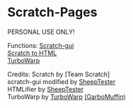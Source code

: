 # Scratch-Pages
PERSONAL USE ONLY!  

Functions:
[Scratch-gui](gui/)  
[Scratch to HTML](htmlifier/)  
[TurboWarp](turbowarp/)  

Credits:
Scratch by [Team Scratch]  
scratch-gui modified by [SheepTester](https://github.com/SheepTester)  
HTMLifier by [SheepTester](https://github.com/SheepTester)  
TurboWarp by [TurboWarp](https://github.com/TurboWarp) [(GarboMuffin)](https://github.com/GarboMuffin)
